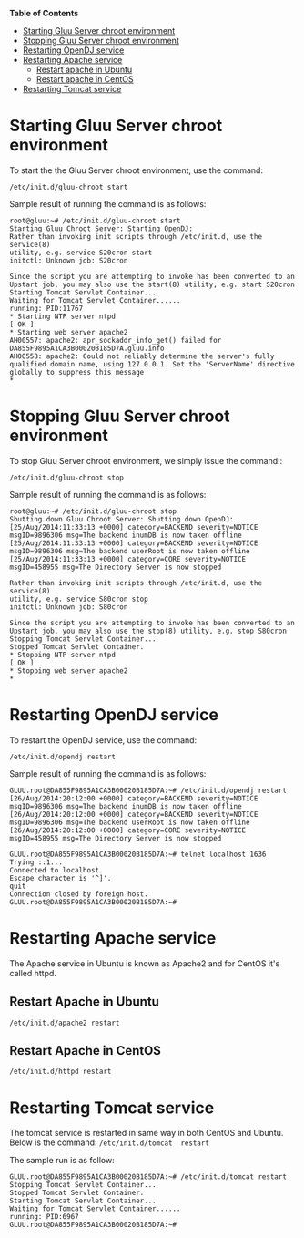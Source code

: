 **Table of Contents** 

- [Starting Gluu Server chroot environment](#starting-gluu-server-chroot-environment)
- [Stopping Gluu Server chroot environment](#stopping-gluu-server-chroot-environment)
- [Restarting OpenDJ service](#restarting-opendj-service)
- [Restarting Apache service](#restarting-apache-service)
	- [Restart apache in Ubuntu](#restart-apache-in-ubuntu)
	- [Restart apache in CentOS](#restart-apache-in-centos)
- [Restarting Tomcat service](#restarting-tomcat-service)

# Starting Gluu Server chroot environment

To start the the Gluu Server chroot environment, use the command:

`/etc/init.d/gluu-chroot start` 

Sample result of running the command is as follows:

	root@gluu:~# /etc/init.d/gluu-chroot start
	Starting Gluu Chroot Server: Starting OpenDJ: 
	Rather than invoking init scripts through /etc/init.d, use the service(8)
	utility, e.g. service S20cron start
	initctl: Unknown job: S20cron
	
	Since the script you are attempting to invoke has been converted to an
	Upstart job, you may also use the start(8) utility, e.g. start S20cron
	Starting Tomcat Servlet Container...
	Waiting for Tomcat Servlet Container......
	running: PID:11767
 	* Starting NTP server ntpd                                                                                                                                      [ OK ] 
 	* Starting web server apache2                                                                                                                                          AH00557: apache2: apr_sockaddr_info_get() failed for DA855F9895A1CA3B00020B185D7A.gluu.info
	AH00558: apache2: Could not reliably determine the server's fully qualified domain name, using 127.0.0.1. Set the 'ServerName' directive globally to suppress this message
 	* 


# Stopping Gluu Server chroot environment

To stop Gluu Server chroot environment, we simply issue the command::

`/etc/init.d/gluu-chroot stop`

Sample result of running the command is as follows:

	root@gluu:~# /etc/init.d/gluu-chroot stop
	Shutting down Gluu Chroot Server: Shutting down OpenDJ: [25/Aug/2014:11:33:13 +0000] category=BACKEND severity=NOTICE msgID=9896306 msg=The backend inumDB is now taken offline
	[25/Aug/2014:11:33:13 +0000] category=BACKEND severity=NOTICE msgID=9896306 msg=The backend userRoot is now taken offline
	[25/Aug/2014:11:33:13 +0000] category=CORE severity=NOTICE msgID=458955 msg=The Directory Server is now stopped
	
	Rather than invoking init scripts through /etc/init.d, use the service(8)
	utility, e.g. service S80cron stop
	initctl: Unknown job: S80cron
	
	Since the script you are attempting to invoke has been converted to an
	Upstart job, you may also use the stop(8) utility, e.g. stop S80cron
	Stopping Tomcat Servlet Container...
	Stopped Tomcat Servlet Container.
 	* Stopping NTP server ntpd                                                                                                                                      [ OK ] 
 	* Stopping web server apache2                                                                                                                                           * 
# Restarting OpenDJ service

To restart the OpenDJ service, use the command:

`/etc/init.d/opendj restart` 

Sample result of running the command is as follows:

	GLUU.root@DA855F9895A1CA3B00020B185D7A:~# /etc/init.d/opendj restart
	[26/Aug/2014:20:12:00 +0000] category=BACKEND severity=NOTICE msgID=9896306 msg=The backend inumDB is now taken offline
	[26/Aug/2014:20:12:00 +0000] category=BACKEND severity=NOTICE msgID=9896306 msg=The backend userRoot is now taken offline
	[26/Aug/2014:20:12:00 +0000] category=CORE severity=NOTICE msgID=458955 msg=The Directory Server is now stopped
	
	GLUU.root@DA855F9895A1CA3B00020B185D7A:~# telnet localhost 1636
	Trying ::1...
	Connected to localhost.
	Escape character is '^]'.
	quit
	Connection closed by foreign host.
	GLUU.root@DA855F9895A1CA3B00020B185D7A:~# 
	


# Restarting Apache service 

The Apache service in Ubuntu is known as Apache2 and for CentOS it's called httpd.

## Restart Apache in Ubuntu

`/etc/init.d/apache2 restart`

## Restart Apache in CentOS

`/etc/init.d/httpd restart`


# Restarting Tomcat service

The tomcat service is restarted in same way in both CentOS and Ubuntu.
Below is the command:
`/etc/init.d/tomcat  restart` 

The sample run is as follow:

	GLUU.root@DA855F9895A1CA3B00020B185D7A:~# /etc/init.d/tomcat restart
	Stopping Tomcat Servlet Container...
	Stopped Tomcat Servlet Container.
	Starting Tomcat Servlet Container...
	Waiting for Tomcat Servlet Container......
	running: PID:6967
	GLUU.root@DA855F9895A1CA3B00020B185D7A:~# 

